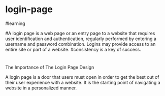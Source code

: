 # login-page


#learning


#A login page is a web page or an entry page to a website that requires user identification and authentication, regularly performed by entering a username and password combination. Logins may provide access to an entire site or part of a website.
#consistency is a key of success.
#
The Importance of The Login Page Design

A login page is a door that users must open in order to get the best out of their user experience with a website. It is the starting point of navigating a website in a personalized manner.
